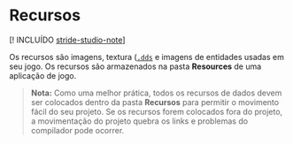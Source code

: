 # Recursos

[! INCLUÍDO [stride-studio-note](../../includes/under-construction-note.md)]

Os recursos são imagens, textura ([```.dds```](https://en.wikipedia.org/wiki/DirectDraw_Surface) e imagens de entidades usadas em seu jogo. Os recursos são armazenados na pasta **Resources** de uma aplicação de jogo.

> **Nota:** Como uma melhor prática, todos os recursos de dados devem ser colocados dentro da pasta **Recursos** para permitir o movimento fácil do seu projeto. Se os recursos forem colocados fora do projeto, a movimentação do projeto quebra os links e problemas do compilador pode ocorrer.